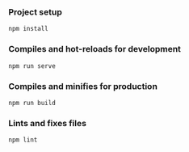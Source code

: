 ### Project setup

<code>npm install</code>

### Compiles and hot-reloads for development

<code>npm run serve</code>

### Compiles and minifies for production

<code>npm run build</code>

### Lints and fixes files

<code>npm lint</code>
